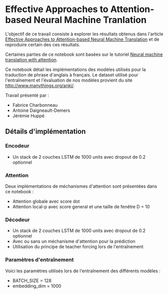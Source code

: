 # Effective Approaches to Attention-based Neural Machine Tranlation

L'objectif de ce travail consiste à explorer les résultats obtenus dans l'article [Effective Approaches to Attention-based Neural Machine Translation](https://arxiv.org/abs/1508.04025) et de reproduire certain des ces résultats. 

Certaines parties de ce notebook sont basées sur le tutoriel [Neural machine translation with attention](https://www.tensorflow.org/tutorials/text/nmt_with_attention).


Ce notebook détail les implémentations des modèles utilisés pour la traduction de phrase d'anglais à français. Le dataset utilisé pour l'entraînement et l'évaluation de nos modèles provient du site http://www.manythings.org/anki/.


Travail présenté par : 

- Fabrice Charbonneau
- Antoine Daigneault-Demers
- Jérémie Huppé

## Détails d'implémentation

### Encodeur 
- Un stack de 2 couches LSTM de 1000 units avec dropout de 0.2 optionnel

### Attention 

Deux implémentations de méchanismes d'attention sont présentées dans ce notebook :

- Attention globale avec score dot
- Attention local-p avec score general et une taille de fenêtre D = 10

### Décodeur 
- Un stack de 2 couches LSTM de 1000 units avec dropout de 0.2 optionnel
- Avec ou sans un méchanisme d'attention pour la prédiction
- Utilisation du principe de teacher forcing lors de l'entraînement

### Paramètres d'entraînement

Voici les paramètres utilisés lors de l'entraînement des différents modèles :

- BATCH_SIZE = 128
- embedding_dim = 1000
